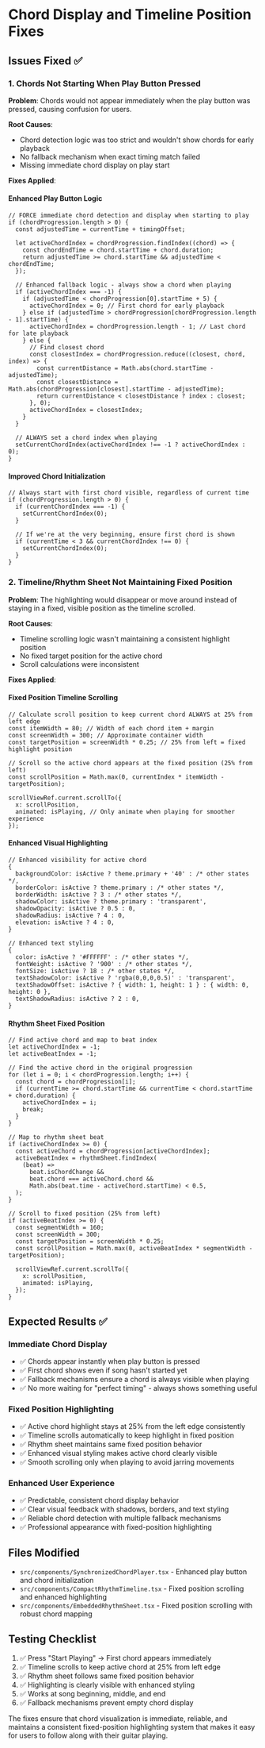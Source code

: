# Chord Display and Timeline Position Fixes

## Issues Fixed ✅

### 1. Chords Not Starting When Play Button Pressed

**Problem**: Chords would not appear immediately when the play button was pressed, causing confusion for users.

**Root Causes**:

- Chord detection logic was too strict and wouldn't show chords for early playback
- No fallback mechanism when exact timing match failed
- Missing immediate chord display on play start

**Fixes Applied**:

#### Enhanced Play Button Logic

```tsx
// FORCE immediate chord detection and display when starting to play
if (chordProgression.length > 0) {
  const adjustedTime = currentTime + timingOffset;

  let activeChordIndex = chordProgression.findIndex((chord) => {
    const chordEndTime = chord.startTime + chord.duration;
    return adjustedTime >= chord.startTime && adjustedTime < chordEndTime;
  });

  // Enhanced fallback logic - always show a chord when playing
  if (activeChordIndex === -1) {
    if (adjustedTime < chordProgression[0].startTime + 5) {
      activeChordIndex = 0; // First chord for early playback
    } else if (adjustedTime > chordProgression[chordProgression.length - 1].startTime) {
      activeChordIndex = chordProgression.length - 1; // Last chord for late playback
    } else {
      // Find closest chord
      const closestIndex = chordProgression.reduce((closest, chord, index) => {
        const currentDistance = Math.abs(chord.startTime - adjustedTime);
        const closestDistance = Math.abs(chordProgression[closest].startTime - adjustedTime);
        return currentDistance < closestDistance ? index : closest;
      }, 0);
      activeChordIndex = closestIndex;
    }
  }

  // ALWAYS set a chord index when playing
  setCurrentChordIndex(activeChordIndex !== -1 ? activeChordIndex : 0);
}
```

#### Improved Chord Initialization

```tsx
// Always start with first chord visible, regardless of current time
if (chordProgression.length > 0) {
  if (currentChordIndex === -1) {
    setCurrentChordIndex(0);
  }

  // If we're at the very beginning, ensure first chord is shown
  if (currentTime < 3 && currentChordIndex !== 0) {
    setCurrentChordIndex(0);
  }
}
```

### 2. Timeline/Rhythm Sheet Not Maintaining Fixed Position

**Problem**: The highlighting would disappear or move around instead of staying in a fixed, visible position as the timeline scrolled.

**Root Causes**:

- Timeline scrolling logic wasn't maintaining a consistent highlight position
- No fixed target position for the active chord
- Scroll calculations were inconsistent

**Fixes Applied**:

#### Fixed Position Timeline Scrolling

```tsx
// Calculate scroll position to keep current chord ALWAYS at 25% from left edge
const itemWidth = 80; // Width of each chord item + margin
const screenWidth = 300; // Approximate container width
const targetPosition = screenWidth * 0.25; // 25% from left = fixed highlight position

// Scroll so the active chord appears at the fixed position (25% from left)
const scrollPosition = Math.max(0, currentIndex * itemWidth - targetPosition);

scrollViewRef.current.scrollTo({
  x: scrollPosition,
  animated: isPlaying, // Only animate when playing for smoother experience
});
```

#### Enhanced Visual Highlighting

```tsx
// Enhanced visibility for active chord
{
  backgroundColor: isActive ? theme.primary + '40' : /* other states */,
  borderColor: isActive ? theme.primary : /* other states */,
  borderWidth: isActive ? 3 : /* other states */,
  shadowColor: isActive ? theme.primary : 'transparent',
  shadowOpacity: isActive ? 0.5 : 0,
  shadowRadius: isActive ? 4 : 0,
  elevation: isActive ? 4 : 0,
}

// Enhanced text styling
{
  color: isActive ? '#FFFFFF' : /* other states */,
  fontWeight: isActive ? '900' : /* other states */,
  fontSize: isActive ? 18 : /* other states */,
  textShadowColor: isActive ? 'rgba(0,0,0,0.5)' : 'transparent',
  textShadowOffset: isActive ? { width: 1, height: 1 } : { width: 0, height: 0 },
  textShadowRadius: isActive ? 2 : 0,
}
```

#### Rhythm Sheet Fixed Position

```tsx
// Find active chord and map to beat index
let activeChordIndex = -1;
let activeBeatIndex = -1;

// Find the active chord in the original progression
for (let i = 0; i < chordProgression.length; i++) {
  const chord = chordProgression[i];
  if (currentTime >= chord.startTime && currentTime < chord.startTime + chord.duration) {
    activeChordIndex = i;
    break;
  }
}

// Map to rhythm sheet beat
if (activeChordIndex >= 0) {
  const activeChord = chordProgression[activeChordIndex];
  activeBeatIndex = rhythmSheet.findIndex(
    (beat) =>
      beat.isChordChange &&
      beat.chord === activeChord.chord &&
      Math.abs(beat.time - activeChord.startTime) < 0.5,
  );
}

// Scroll to fixed position (25% from left)
if (activeBeatIndex >= 0) {
  const segmentWidth = 160;
  const screenWidth = 300;
  const targetPosition = screenWidth * 0.25;
  const scrollPosition = Math.max(0, activeBeatIndex * segmentWidth - targetPosition);

  scrollViewRef.current.scrollTo({
    x: scrollPosition,
    animated: isPlaying,
  });
}
```

## Expected Results ✅

### Immediate Chord Display

- ✅ Chords appear instantly when play button is pressed
- ✅ First chord shows even if song hasn't started yet
- ✅ Fallback mechanisms ensure a chord is always visible when playing
- ✅ No more waiting for "perfect timing" - always shows something useful

### Fixed Position Highlighting

- ✅ Active chord highlight stays at 25% from the left edge consistently
- ✅ Timeline scrolls automatically to keep highlight in fixed position
- ✅ Rhythm sheet maintains same fixed position behavior
- ✅ Enhanced visual styling makes active chord clearly visible
- ✅ Smooth scrolling only when playing to avoid jarring movements

### Enhanced User Experience

- ✅ Predictable, consistent chord display behavior
- ✅ Clear visual feedback with shadows, borders, and text styling
- ✅ Reliable chord detection with multiple fallback mechanisms
- ✅ Professional appearance with fixed-position highlighting

## Files Modified

- `src/components/SynchronizedChordPlayer.tsx` - Enhanced play button and chord initialization
- `src/components/CompactRhythmTimeline.tsx` - Fixed position scrolling and enhanced highlighting
- `src/components/EmbeddedRhythmSheet.tsx` - Fixed position scrolling with robust chord mapping

## Testing Checklist

1. ✅ Press "Start Playing" → First chord appears immediately
2. ✅ Timeline scrolls to keep active chord at 25% from left edge
3. ✅ Rhythm sheet follows same fixed position behavior
4. ✅ Highlighting is clearly visible with enhanced styling
5. ✅ Works at song beginning, middle, and end
6. ✅ Fallback mechanisms prevent empty chord display

The fixes ensure that chord visualization is immediate, reliable, and maintains a consistent fixed-position highlighting system that makes it easy for users to follow along with their guitar playing.
